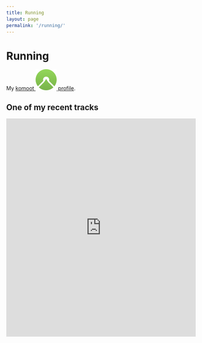 ```yaml
---
title: Running
layout: page
permalink: '/running/'
---
```


# Running

My [komoot ![komoot-logo](../images/komoot.svg) profile](https://www.komoot.com/user/729131540685).


## One of my recent tracks

<iframe src="https://www.komoot.com/tour/51139641/embed?profile=1" width="100%" height="580" frameborder="0" scrolling="no"></iframe>